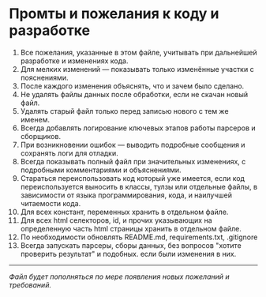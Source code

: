 # Промты и пожелания к коду и разработке

1. Все пожелания, указанные в этом файле, учитывать при дальнейшей разработке и изменениях кода.
2. Для мелких изменений — показывать только изменённые участки с пояснениями.
3. После каждого изменения объяснять, что и зачем было сделано.
4. Не удалять файлы данных после обработки, если не скачан новый файл.
5. Удалять старый файл только перед записью нового с тем же именем.
6. Всегда добавлять логирование ключевых этапов работы парсеров и сборщиков.
7. При возникновении ошибок — выводить подробные сообщения и сохранять логи для отладки.
8. Всегда показывать полный файл при значительных изменениях, с подробными комментариями и объяснениями.
9. Стараться переиспользовать код который уже имеется, если код переиспользуется выносить в классы, тулзы или отдельные файлы, в зависимости от языка программирования, кода, и наилучшей читаемости кода.
10. Для всех констант, переменных хранить в отдельном файле.
11. Для всех html селекторов, id, и прочих указывающих на определенную часть html страницы хранить в отдельном файле.
12. По необходимости обновлять README.md, requirements.txt, .gitignore
13. Всегда запускать парсеры, сборы данных, без вопросов "хотите проверить результат" и подобных. если были изменения в них.
---

_Файл будет пополняться по мере появления новых пожеланий и требований._
